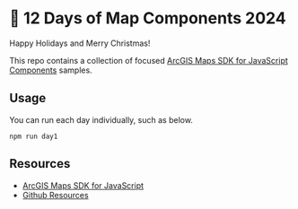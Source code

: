 # 🎄 12 Days of Map Components 2024

Happy Holidays and Merry Christmas!

This repo contains a collection of focused
[ArcGIS Maps SDK for JavaScript Components](https://developers.arcgis.com/javascript/latest/references/map-components/?path=/docs/welcome--docs)
samples.

## Usage

You can run each day individually, such as below.

```
npm run day1
```

## Resources

- [ArcGIS Maps SDK for JavaScript](https://js.arcgis.com/)
- [Github Resources](https://github.com/Esri/jsapi-resources)
